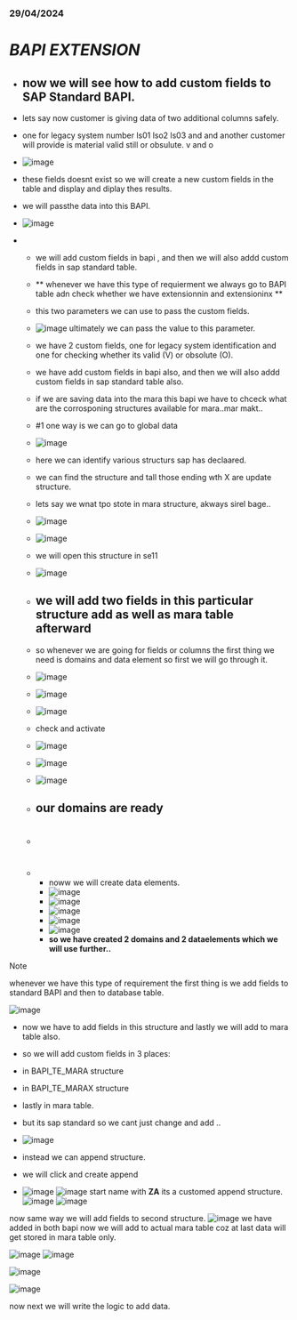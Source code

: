 ### 29/04/2024
# **_BAPI EXTENSION_**
- ## now we will see how to add custom fields to SAP Standard BAPI.
- lets say now customer is giving data of two additional columns safely.
- one for legacy system number ls01 lso2 ls03 and and another customer will provide is material valid still or obsulute. v and o
- ![image](https://github.com/bhuvabhavik/MY-ABAP-CHEATSHEET/assets/49744703/3ee5d629-d9d6-49d6-a83d-c103ff5b4868)
- these fields doesnt exist so we will create a new custom fields in the table and display and diplay thes results.

- we will passthe data into this BAPI.
- ![image](https://github.com/bhuvabhavik/MY-ABAP-CHEATSHEET/assets/49744703/cc38cdcc-2b4e-4a41-b314-0bcd017b3b5e)

-   - we will add custom fields in bapi , and then we will also addd custom fields in sap standard table.
 
    - ** whenever we have this type of requierment we always go to BAPI table adn check whether we have extensionnin and extensioninx **
      
    - this two parameters we can use to pass the custom fields.
    - ![image](https://github.com/bhuvabhavik/MY-ABAP-CHEATSHEET/assets/49744703/e4734713-eee3-4555-a3d8-73b08a3b1fd5)
    ultimately we can pass the value to this parameter.

 
    - we have 2 custom fields, one for legacy system identification and one for checking whether its valid (V) or obsolute (O).
 
    -  we have add custom fields in bapi also, and then we will also addd custom fields in sap standard table also.
 
    -  if we are saving data into the mara   this bapi we have to chceck what are the corrosponing structures available for mara..mar makt..
    -  #1 one way is we can go to global data
    -  ![image](https://github.com/bhuvabhavik/MY-ABAP-CHEATSHEET/assets/49744703/1ff9d00b-cb13-4850-abb9-77f6766752ab)
    -  here we can identify various structurs sap has declaared.
    -  we can find the structure and tall those ending wth X are update structure.
    -  lets say we wnat tpo stote in mara structure, akways sirel  bage..
    -   ![image](https://github.com/bhuvabhavik/MY-ABAP-CHEATSHEET/assets/49744703/21ad8fbc-c202-4831-9fcc-9ead852ac475)
    -   ![image](https://github.com/bhuvabhavik/MY-ABAP-CHEATSHEET/assets/49744703/f7489570-1446-4a3b-a682-aefce93ef6d3)
    -   we will open this structure in se11
    -   ![image](https://github.com/bhuvabhavik/MY-ABAP-CHEATSHEET/assets/49744703/9edb1346-7e00-411f-b803-844ee443077c)
    -  ## **we will add two fields in this particular structure add  as well as mara  table afterward**
    -  so whenever we are going for fields or columns the first thing we need is domains and data element so first we will go through it.
    -  ![image](https://github.com/bhuvabhavik/MY-ABAP-CHEATSHEET/assets/49744703/58c0a065-927f-499c-a73e-89e926285c02)
    -  ![image](https://github.com/bhuvabhavik/MY-ABAP-CHEATSHEET/assets/49744703/0537525f-3292-41a2-a4d1-5aae2ff40557)
    -  ![image](https://github.com/bhuvabhavik/MY-ABAP-CHEATSHEET/assets/49744703/3c13a914-36e3-421f-a9cf-0aa2577db662)
    -  check and activate
    -  ![image](https://github.com/bhuvabhavik/MY-ABAP-CHEATSHEET/assets/49744703/7edba8b1-364b-404a-8a2b-64a88f39f1a9)
    -  ![image](https://github.com/bhuvabhavik/MY-ABAP-CHEATSHEET/assets/49744703/e4d2f1e3-4c9f-42da-aad1-53a29439f855)
    -  ![image](https://github.com/bhuvabhavik/MY-ABAP-CHEATSHEET/assets/49744703/25c23579-d61c-4aad-a4ec-9baf59fc72f2)
    -  ## our domains are ready
    -  #
    -  - noww we will create data elements.
       - ![image](https://github.com/bhuvabhavik/MY-ABAP-CHEATSHEET/assets/49744703/d37a23cb-5a12-49a0-a6c8-538d19f126c9)
       - ![image](https://github.com/bhuvabhavik/MY-ABAP-CHEATSHEET/assets/49744703/ccd7a4a0-52db-4949-9e7b-3a80aa401468)
       - ![image](https://github.com/bhuvabhavik/MY-ABAP-CHEATSHEET/assets/49744703/dec9bc04-29d5-4ed5-ac75-ca8de9899440)
       - ![image](https://github.com/bhuvabhavik/MY-ABAP-CHEATSHEET/assets/49744703/08a55dcc-da5c-49b7-b4bf-7fd8b9249116)
       - ![image](https://github.com/bhuvabhavik/MY-ABAP-CHEATSHEET/assets/49744703/42d1c86c-ddd7-4798-9243-c75ab89f4d81)
       - **so we have created 2 domains and 2 dataelements which we will use further..**


 
>[!NOTE]
>whenever we have this type of requirement the first thing is we add fields to standard BAPI and then to database table.
>


![image](https://github.com/bhuvabhavik/MY-ABAP-CHEATSHEET/assets/49744703/a05c9d8b-5562-4991-8a1b-765329fa95a1)

- now we have to add fields in this structure and lastly we will add to mara table also.
- so we will add custom fields in 3 places:
- in BAPI_TE_MARA structure
- in BAPI_TE_MARAX structure
- lastly in mara table.

- but its sap standard so we cant just change and add ..
- ![image](https://github.com/bhuvabhavik/MY-ABAP-CHEATSHEET/assets/49744703/85fc0129-9c0a-4846-9514-38e359c40ee2)
- instead we can append structure.
- we will click and create append
- ![image](https://github.com/bhuvabhavik/MY-ABAP-CHEATSHEET/assets/49744703/4444187b-db02-43a7-b594-2e136610ac58)
![image](https://github.com/bhuvabhavik/MY-ABAP-CHEATSHEET/assets/49744703/a2f536a1-48d4-4810-8a29-874de1ed5ade)
start name with **ZA** its a customed append structure.
![image](https://github.com/bhuvabhavik/MY-ABAP-CHEATSHEET/assets/49744703/153e27dd-87a4-429a-9204-e84b39158951)
![image](https://github.com/bhuvabhavik/MY-ABAP-CHEATSHEET/assets/49744703/f7b7b735-b5c3-4563-9ef0-aa6d2b0a4d94)

now same way we will add fields to second structure.
![image](https://github.com/bhuvabhavik/MY-ABAP-CHEATSHEET/assets/49744703/d84825f9-f553-4649-acf5-e58d3eebcdb9)
we have added in both bapi now we will add to actual mara table coz at last data will get stored in mara table only.

![image](https://github.com/bhuvabhavik/MY-ABAP-CHEATSHEET/assets/49744703/b1b6312a-2c60-41af-8cc8-859b7d6c6baa)
![image](https://github.com/bhuvabhavik/MY-ABAP-CHEATSHEET/assets/49744703/e67bd981-b432-4b5c-8518-3c30bd8eeb20)


![image](https://github.com/bhuvabhavik/MY-ABAP-CHEATSHEET/assets/49744703/c09da202-39d2-4377-89b2-f26160e2625e)

![image](https://github.com/bhuvabhavik/MY-ABAP-CHEATSHEET/assets/49744703/0af24af6-d189-4282-a7b8-31e5a3accffb)

now next we will write the logic to add data.








      

 
